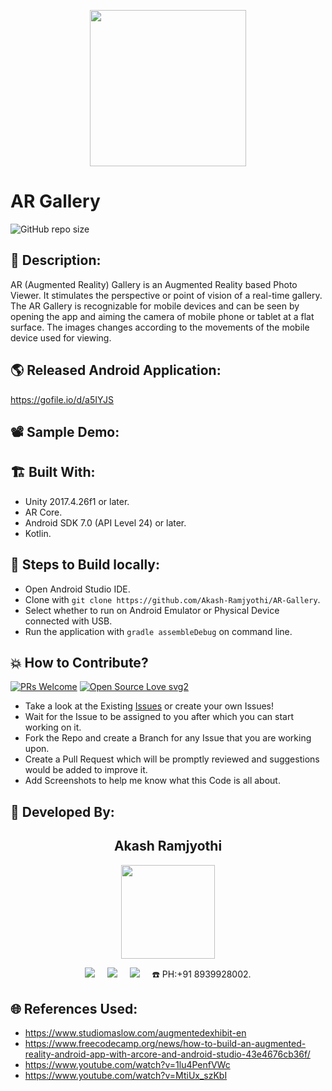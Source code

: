 <p align="center">
<img src="https://user-images.githubusercontent.com/54114888/121840426-da84ee80-ccf9-11eb-8de9-53c2d76d67a5.png" width=250px height=250px>
</p>

# AR Gallery

![GitHub repo size](https://img.shields.io/github/repo-size/Akash-Ramjyothi/AR-Gallery?color=yellow)
## 📜 Description:
AR (Augmented Reality) Gallery is an Augmented Reality based Photo Viewer. It stimulates the perspective or point of vision of a real-time gallery. The AR Gallery is recognizable for mobile devices and can be seen by opening the app and aiming the camera of mobile phone or tablet at a flat surface. The images changes according to the movements of the mobile device used for viewing.

## 🌎 Released Android Application:
https://gofile.io/d/a5IYJS

## 📽 Sample Demo:


## 🏗 Built With:
- Unity 2017.4.26f1 or later.
- AR Core.
- Android SDK 7.0 (API Level 24) or later.
- Kotlin.

## 🧪 Steps to Build locally:
- Open Android Studio IDE.
- Clone with `git clone https://github.com/Akash-Ramjyothi/AR-Gallery`.
- Select whether to run on Android Emulator or Physical Device connected with USB.
- Run the application with `gradle assembleDebug` on command line.

## 💥 How to Contribute?

[![PRs Welcome](https://img.shields.io/badge/PRs-welcome-brightgreen.svg?style=flat-square)](http://makeapullrequest.com)
[![Open Source Love svg2](https://badges.frapsoft.com/os/v2/open-source.svg?v=103)](https://github.com/ellerbrock/open-source-badges/)

- Take a look at the Existing [Issues](https://github.com/Akash-Ramjyothi/AR-Gallery/issues) or create your own Issues!
- Wait for the Issue to be assigned to you after which you can start working on it.
- Fork the Repo and create a Branch for any Issue that you are working upon.
- Create a Pull Request which will be promptly reviewed and suggestions would be added to improve it.
- Add Screenshots to help me know what this Code is all about.

## 👦 Developed By:
<h2 align="center">Akash Ramjyothi</h2>
<p align="center">
  <a href="https://github.com/Akash-Ramjyothi"><img src="https://avatars.githubusercontent.com/u/54114888?v=4" width=150px height=150px /></a>

<p align="center">
  <a target="_blank"href="https://www.linkedin.com/in/akash-ramjyothi/"><img src="https://img.shields.io/badge/linkedin-%230077B5.svg?&style=for-the-badge&logo=linkedin&logoColor=white" /></a>&nbsp;&nbsp;&nbsp;&nbsp;
  <a href="mailto:akash.ramjyothi@gmail.com?subject=Hello%20Akash,%20From%20Github"><img src="https://img.shields.io/badge/gmail-%23D14836.svg?&style=for-the-badge&logo=gmail&logoColor=white" /></a>&nbsp;&nbsp;&nbsp;&nbsp;
  <a href="https://www.instagram.com/akash.ramjyothi/"><img src="https://img.shields.io/badge/instagram-%23D14836.svg?&style=for-the-badge&logo=instagram&logoColor=pink" /></a>&nbsp;&nbsp;&nbsp;&nbsp;
  ☎️ PH:+91 8939928002.
</p>

## 🌐 References Used:
- https://www.studiomaslow.com/augmentedexhibit-en
- https://www.freecodecamp.org/news/how-to-build-an-augmented-reality-android-app-with-arcore-and-android-studio-43e4676cb36f/
- https://www.youtube.com/watch?v=1lu4PenfVWc
- https://www.youtube.com/watch?v=MtiUx_szKbI
